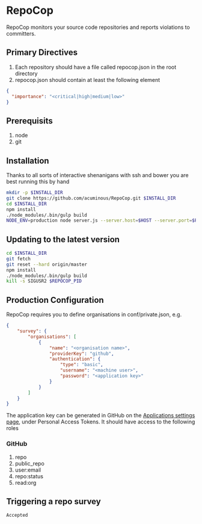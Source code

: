 # RepoCop
RepoCop monitors your source code repositories and reports violations to committers.

## Primary Directives
1. Each repository should have a file called repocop.json in the root directory
1. repocop.json should contain at least the following element
```json
{
  "importance": "<critical|high|medium|low>"
}
```
## Prerequisits
1. node
1. git

## Installation
Thanks to all sorts of interactive shenanigans with ssh and bower you are best running this by hand
```bash
mkdir -p $INSTALL_DIR
git clone https://github.com/acuminous/RepoCop.git $INSTALL_DIR
cd $INSTALL_DIR
npm install
./node_modules/.bin/gulp build
NODE_ENV=production node server.js --server.host=$HOST --server.port=$PORT
```

## Updating to the latest version
```bash
cd $INSTALL_DIR
git fetch
git reset --hard origin/master  
npm install
./node_modules/.bin/gulp build
kill -s SIGUSR2 $REPOCOP_PID
```

## Production Configuration
RepoCop requires you to define organisations in conf/private.json, e.g.
```json
{
    "survey": {
        "organisations": [
            {
                "name": "<organisation name>",
                "providerKey": "github",
                "authentication": {
                    "type": "basic",
                    "username": "<machine user>",
                    "password": "<application key>"
                }
            }          
        ]
    }
}
```

The application key can be generated in GitHub on the [Applications settings page](https://github.com/settings/applications), under Personal Access Tokens. It should have access to the following roles

### GitHub
 1. repo
 1. public_repo
 1. user:email
 1. repo:status
 1. read:org

## Triggering a repo survey
```$ curl -X POST localhost:8080/api/survey
Accepted
```